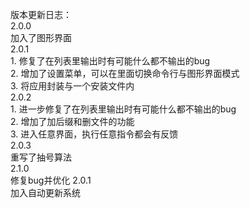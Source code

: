 版本更新日志：                                                 
2.0.0                                                                
	加入了图形界面                                      
2.0.1                      
	1. 修复了在列表里输出时有可能什么都不输出的bug         
	2. 增加了设置菜单，可以在里面切换命令行与图形界面模式           
	3. 将应用封装与一个安装文件内      
2.0.2       
	1. 进一步修复了在列表里输出时有可能什么都不输出的bug      
	2. 增加了加后缀和删文件的功能          
	3. 进入任意界面，执行任意指令都会有反馈     
2.0.3   
	重写了抽号算法   
2.1.0       
        修复bug并优化
2.0.1   
	加入自动更新系统 

